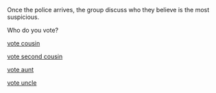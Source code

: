 Once the police arrives, the group discuss who they believe is the most suspicious.

Who do you vote?

[vote cousin](../uncledeath.md)

[vote second cousin](../endings/badend1.md)

[vote aunt](./endings/goodend.md)

[vote uncle]()